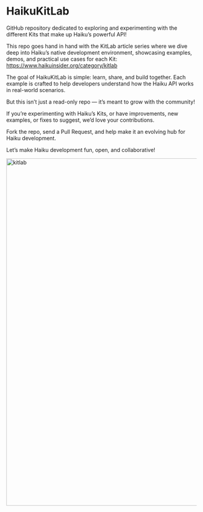 # HaikuKitLab

GitHub repository dedicated to exploring and experimenting with the different Kits that make up Haiku’s powerful API!

This repo goes hand in hand with the KitLab article series where we dive deep into Haiku’s native development environment, showcasing examples, demos, and practical use cases for each Kit: https://www.haikuinsider.org/category/kitlab

The goal of HaikuKitLab is simple: learn, share, and build together.
Each example is crafted to help developers understand how the Haiku API works in real-world scenarios.

But this isn’t just a read-only repo — it’s meant to grow with the community!

If you’re experimenting with Haiku’s Kits, or have improvements, new examples, or fixes to suggest, we’d love your contributions.

Fork the repo, send a Pull Request, and help make it an evolving hub for Haiku development.

Let’s make Haiku development fun, open, and collaborative! 

<img width="1271" height="917" alt="kitlab" src="https://github.com/user-attachments/assets/aeb6833b-dd81-48c6-ba55-0fa7555cca4c" />
